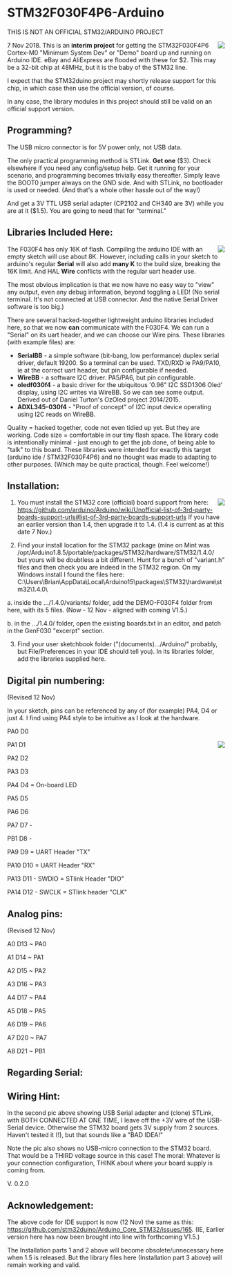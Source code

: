 # STM32F030F4P6-Arduino

THIS IS NOT AN OFFICIAL STM32/ARDUINO PROJECT

<img align="right" src="STM32F030-Dev-Brd.jpg">7 Nov 2018. This is an __interim project__ 
for getting the STM32F030F4P6 Cortex-M0 "Minimum System Dev" or "Demo" board 
up and running on Arduino IDE.  eBay and AliExpress are flooded with these for $2.  This may be a 32-bit chip at 48MHz, but it is the baby of the STM32 line.

I expect that the STM32duino project may shortly release 
support for this chip, in which case then use the official version, of course.  

In any case, the library modules in this project should still be valid on an official support version.

## Programming?

The USB micro connector is for 5V power only, not USB data. 

The only practical programming method is STLink.
**Get one** ($3). Check elsewhere if you need any config/setup help. 
Get it running for your scenario, and programming becomes trivially easy thereafter. Simply leave the BOOT0 jumper always on the GND side.
And with STLink, no bootloader is used or needed. (And that's a whole other hassle out of the way!)

And get a 3V TTL USB serial adapter (CP2102 and CH340 are 3V) while you are at it ($1.5). You are going to need that for "terminal."

## Libraries Included Here:

<img align="right" src="P1070122.JPG">The F030F4 has only 16K of flash. Compiling the arduino IDE with an empty sketch will use about 8K. 
However, including calls in your sketch to arduino's regular __Serial__ will also add __many K__ to the build size, breaking the 16K limit. And HAL __Wire__ conflicts with the regular uart header use.

The most obvious implication is that we now have no easy way to "view" any output, even any debug information,
beyond toggling a LED!  (No serial terminal. It's not connected at USB connector. 
And the native Serial Driver software is too big.)

There are several hacked-together lightweight arduino libraries included here, so that we now **can** communicate 
with the F030F4. We can run a "Serial" on its uart header, and we can choose our Wire pins. These libraries (with example files) are:

 - __SerialBB__ - a simple software (bit-bang, low performance) duplex serial driver, default 19200. 
      So a terminal can be used. TXD/RXD ie PA9/PA10, ie at the correct uart header, but pin configurable if needed.
 - __WireBB__ - a software I2C driver. PA5/PA6, but pin configurable.
 - __oledf030f4__ - a basic driver for the ubiquitous '0.96" I2C SSD1306 Oled' display, using I2C writes via WireBB.
      So we can see some output. Derived out of Daniel Turton's OzOled project 2014/2015.
 - __ADXL345-030f4__ - "Proof of concept" of I2C input device operating using I2C reads on WireBB.

Quality = hacked together, code not even tidied up yet.  But they are working.
Code size = comfortable in our tiny flash space.
The library code is intentionally minimal - just enough to get the job done, of being able to "talk"
to this board. 
These libraries were intended for exactly this target (arduino ide / STM32F030F4P6)
and no thought was made to adapting to other purposes. (Which may be quite practical, though. Feel welcome!)


## Installation:
<img align="right" src="P1070121.JPG">

1. You must install the STM32 core (official) board support from here:
   https://github.com/arduino/Arduino/wiki/Unofficial-list-of-3rd-party-boards-support-urls#list-of-3rd-party-boards-support-urls
   If you have an earlier version than 1.4, then upgrade it to 1.4.  (1.4 is current as at this date 7 Nov.)

2. Find your install location for the STM32 package (mine on Mint was /opt/Arduino1.8.5/portable/packages/STM32/hardware/STM32/1.4.0/
but yours will be doubtless a bit different. Hunt for a bunch of "variant.h" files and then check
you are indeed in the STM32 region. On my Windows install I found the files here:  C:\Users\Brian\AppData\Local\Arduino15\packages\STM32\hardware\stm32\1.4.0\

a. inside the .../1.4.0/variants/ folder, add the DEMO-F030F4 folder from here, with its 5 files. (Now - 12 Nov - aligned with coming V1.5.)

b. in the .../1.4.0/ folder, open the existing boards.txt in an editor, and patch in the GenF030 "excerpt" section.

3. Find your user sketchbook folder ("(documents).../Arduino/" probably, but File/Preferences in your IDE should tell you).
In its libraries folder, add the libraries supplied here.


## Digital pin numbering: 

(Revised 12 Nov)

In your sketch, pins can be referenced by any of (for example) PA4,  D4  or just 4. I find using PA4 style to be intuitive as I look at the hardware.

  PA0  D0 
  
  PA1  D1 <img align="right" src="ss66.jpg">
  
  PA2  D2  
  
  PA3  D3  
  
  PA4  D4  = On-board LED
  
  PA5  D5  
  
  PA6  D6  
  
  PA7  D7  - 
  
  PB1  D8  - 
  
  PA9  D9  = UART Header "TX" 
  
  PA10 D10 = UART Header "RX" 
  
  PA13 D11 - SWDIO  = STlink Header "DIO"
  
  PA14 D12 - SWCLK  = STlink header "CLK"
  

## Analog pins: 

(Revised 12 Nov)

A0	D13 ~ PA0

A1	D14 ~ PA1

A2	D15 ~ PA2

A3	D16 ~ PA3

A4	D17 ~ PA4

A5	D18 ~ PA5

A6	D19 ~ PA6

A7	D20 ~ PA7

A8	D21 ~ PB1

	
## Regarding Serial: 



## Wiring Hint:

In the second pic above showing USB Serial adapter and (clone) STLink, with BOTH CONNECTED AT ONE TIME, I leave off the +3V wire of the USB-Serial device. Otherwise the STM32 board gets 3V supply from 2 sources. Haven't tested it (!), but that sounds like a "BAD IDEA!"

Note the pic also shows no USB-micro connection to the STM32 board. That would be a THIRD voltage source in this case!   The moral: Whatever is your connection configuration, THINK about where your board supply is coming from.

V. 0.2.0

## Acknowledgement:

The above code for IDE support is now (12 Nov) the same as this:
    https://github.com/stm32duino/Arduino_Core_STM32/issues/165.
(IE, Earlier version here has now been brought into line with forthcoming V1.5.)  
    
The Installation parts 1 and 2 above will become obsolete/unnecessary here when 1.5 is released.
But the library files here (Installation part 3 above) will remain working and valid. 


